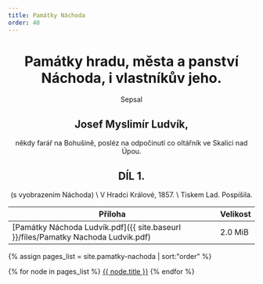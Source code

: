 ```yaml
---
title: Památky Náchoda
order: 40
---
```

<style>
.center, .center p{
 text-align: center;
}
</style>
<div markdown="1" class="center">

# Památky hradu, města a panství Náchoda, i vlastníkův jeho.

Sepsal

## Josef Myslimír Ludvík,

někdy farář na Bohušíně, posléz na odpočinutí co oltářník ve Skalici nad Úpou.


## DÍL 1.

(s vyobrazením Náchoda) \\
 V Hradci Králové, 1857. \\
 Tiskem Lad. Pospíšila.
</div>

| Příloha | Velikost |
|---------|----------|
| [Památky Náchoda Ludvík.pdf]({{ site.baseurl }}/files/Pamatky Nachoda Ludvik.pdf)       | 2.0 MiB         |

{% assign pages_list = site.pamatky-nachoda | sort:"order" %}

{% for node in pages_list %}
<a href="{{ node.url }}">{{ node.title }}</a>
{% endfor %}
